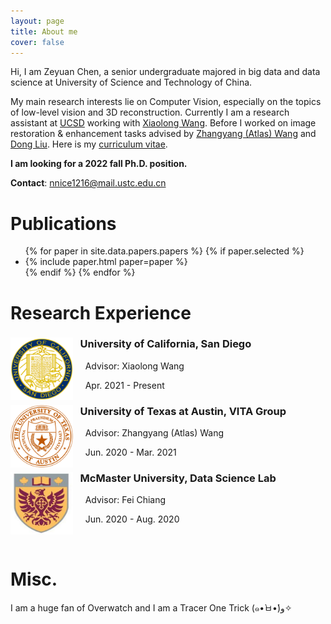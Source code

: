 ```yaml
---
layout: page
title: About me 
cover: false
---
```


Hi, I am Zeyuan Chen, a senior undergraduate majored in big data and data science at University of Science and Technology of China.

My main research interests lie on Computer Vision, especially on the topics of low-level vision and 3D reconstruction. Currently I am a research assistant at [UCSD](https://ucsd.edu) working with [Xiaolong Wang](https://xiaolonw.github.io/). Before I worked on image restoration & enhancement tasks advised by [Zhangyang (Atlas) Wang](https://vita-group.github.io/) and [Dong Liu](http://staff.ustc.edu.cn/~dongeliu/). Here is my [curriculum vitae](https://zychen-ustc.github.io/CV1.pdf).

**I am looking for a 2022 fall Ph.D. position.**

**Contact**: nnice1216@mail.ustc.edu.cn

# Publications 
<ul>
{% for paper in site.data.papers.papers %}
  {% if paper.selected %}
  <li>
  {% include paper.html paper=paper %}
  </li>
  {% endif %}
{% endfor %}
</ul>



# Research Experience

<div style="clear: both;">
  <div style="float: left; margin-right 1em;">
    <img src="/assets/img/ucsd.png" alt="" width="100" height="100">
  </div>
  <div>
    <h3>&nbsp;&nbsp;&nbsp;University of California, San Diego</h3>
    <p> &nbsp;&nbsp;&nbsp;&nbsp;&nbsp;Advisor: Xiaolong Wang</p>
    <p>&nbsp;&nbsp;&nbsp;&nbsp;&nbsp;Apr. 2021 - Present</p>
  </div>
</div>

<div style="clear: both;">
  <div style="float: left; margin-right 1em;">
    <img src="/assets/img/austin.png" alt="" width="100" height="100">
  </div>
  <div>
    <h3>&nbsp;&nbsp;&nbsp;University of Texas at Austin, VITA Group</h3>
    <p> &nbsp;&nbsp;&nbsp;&nbsp;&nbsp;Advisor: Zhangyang (Atlas) Wang</p>
    <p>&nbsp;&nbsp;&nbsp;&nbsp;&nbsp;Jun. 2020 - Mar. 2021</p>
  </div>
</div>

<div style="clear: both;">
  <div style="float: left; margin-right 1em;">
    <img src="/assets/img/mcmaster.jpeg" alt="" width="100" height="100">
  </div>
  <div>
    <h3>&nbsp;&nbsp;&nbsp;McMaster University, Data Science Lab</h3>
    <p> &nbsp;&nbsp;&nbsp;&nbsp;&nbsp;Advisor: Fei Chiang</p>
    <p>&nbsp;&nbsp;&nbsp;&nbsp;&nbsp;Jun. 2020 - Aug. 2020</p>
  </div>
</div>
<br/>



# Misc.
I am a huge fan of Overwatch and I am a Tracer One Trick (๑•̀ㅂ•́)و✧
